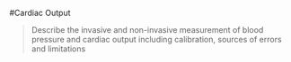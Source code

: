#Cardiac Output

> Describe the invasive and non-invasive measurement of blood pressure and cardiac output including calibration, sources of errors and limitations

